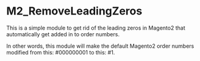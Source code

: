 # M2_RemoveLeadingZeros

This is a simple module to get rid of the leading zeros in Magento2 that automatically get added in to order numbers.

In other words, this module will make the default Magento2 order numbers modified from this: #000000001 to this: #1.
